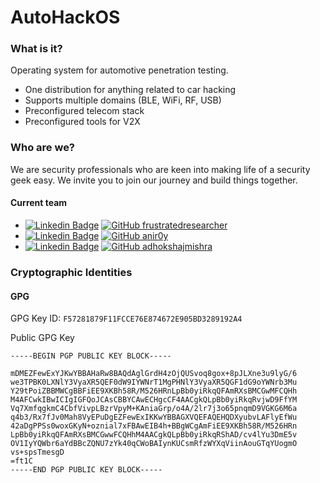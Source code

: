 # AutoHackOS

### What is it?
Operating system for automotive penetration testing.

- One distribution for anything related to car hacking
- Supports multiple domains (BLE, WiFi, RF, USB)
- Preconfigured telecom stack
- Preconfigured tools for V2X

### Who are we?
We are security professionals who are keen into making life of a security geek easy. We invite you to join our journey and build things together.

#### Current team
- [![Linkedin Badge](https://img.shields.io/badge/Ravi%20Rajput-Connect%20on%20linkedin-blue?style=for-the-badge&logo=linkedin)](https://www.linkedin.com/in/frustratedresearcher/) [![GitHub frustratedresearcher](https://img.shields.io/github/followers/frustratedresearcher?label=GitHub&style=for-the-badge&logo=github)](https://github.com/frustratedresearcher)
- [![Linkedin Badge](https://img.shields.io/badge/Animesh%20Roy-Connect%20on%20linkedin-blue?style=for-the-badge&logo=linkedin)](https://www.linkedin.com/in/anir0y/) [![GitHub anir0y](https://img.shields.io/github/followers/anir0y?label=GitHub&style=for-the-badge&logo=github)](https://github.com/anir0y)
- [![Linkedin Badge](https://img.shields.io/badge/Adhokshaj%20Mishra-Connect%20on%20linkedin-blue?style=for-the-badge&logo=linkedin)](https://www.linkedin.com/in/adhokshajmishra/) [![GitHub adhokshajmishra](https://img.shields.io/github/followers/adhokshajmishra?label=GitHub&style=for-the-badge&logo=github)](https://github.com/adhokshajmishra)

### Cryptographic Identities

#### GPG

GPG Key ID: `F57281879F11FCCE76E874672E905BD3289192A4`

Public GPG Key
```
-----BEGIN PGP PUBLIC KEY BLOCK-----

mDMEZFewExYJKwYBBAHaRw8BAQdAglGrdH4zOjQUSvoq8gox+8pJLXne3u9lyG/6
we3TPBK0LXNlY3VyaXR5QEF0dW9IYWNrT1MgPHNlY3VyaXR5QGF1dG9oYWNrb3Mu
Y29tPoiZBBMWCgBBFiEE9XKBh58R/M526HRnLpBb0yiRkqQFAmRXsBMCGwMFCQHh
M4AFCwkIBwICIgIGFQoJCAsCBBYCAwECHgcCF4AACgkQLpBb0yiRkqRvjwD9FfYM
Vq7XmfqgkmC4CbfVivpLBzrVpyM+KAniaGrp/o4A/2lr7j3o65pnqmD9VGKG6M6a
q4b3/Rx7fJv0Mah8VyEPuDgEZFewExIKKwYBBAGXVQEFAQEHQDXyubvLAFlyEfWu
42aDgPPSs0woxGKyN+oznial7xFBAwEIB4h+BBgWCgAmFiEE9XKBh58R/M526HRn
LpBb0yiRkqQFAmRXsBMCGwwFCQHhM4AACgkQLpBb0yiRkqRShAD/cv4lYu3DmE5v
OV1IyYQWbr6aYdBBcZQNU7zYk40qCWoBAIynKUCsmRfzWYXqViinAouGTqYUogmO
vs+spsTmesgD
=ft1C
-----END PGP PUBLIC KEY BLOCK-----
```

<!--
**autohackos/autohackos** is a ✨ _special_ ✨ repository because its `README.md` (this file) appears on your GitHub profile.

Here are some ideas to get you started:

- 🔭 I’m currently working on ...
- 🌱 I’m currently learning ...
- 👯 I’m looking to collaborate on ...
- 🤔 I’m looking for help with ...
- 💬 Ask me about ...
- 📫 How to reach me: ...
- 😄 Pronouns: ...
- ⚡ Fun fact: ...
-->
